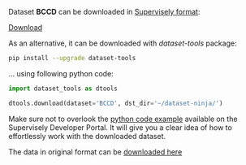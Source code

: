 Dataset **BCCD** can be downloaded in [Supervisely format](https://developer.supervisely.com/api-references/supervisely-annotation-json-format):

 [Download](https://assets.supervisely.com/supervisely-supervisely-assets-public/teams_storage/d/Q/i0/4P7VSYcX7dnqjt6Z642VPAR5hrtTFzvyEJTcIdfNTZzzTfNRow5sdkRP6ibC1S5EfBn69z8IE7U65Vlc6yoNUpfr6hPbfdXSXxOGF24sTbwGPnB2ra7CxXk9cWyY.tar)

As an alternative, it can be downloaded with *dataset-tools* package:
``` bash
pip install --upgrade dataset-tools
```

... using following python code:
``` python
import dataset_tools as dtools

dtools.download(dataset='BCCD', dst_dir='~/dataset-ninja/')
```
Make sure not to overlook the [python code example](https://developer.supervisely.com/getting-started/python-sdk-tutorials/iterate-over-a-local-project) available on the Supervisely Developer Portal. It will give you a clear idea of how to effortlessly work with the downloaded dataset.

The data in original format can be [downloaded here](https://github.com/Shenggan/BCCD_Dataset/archive/refs/tags/v1.0.zip)